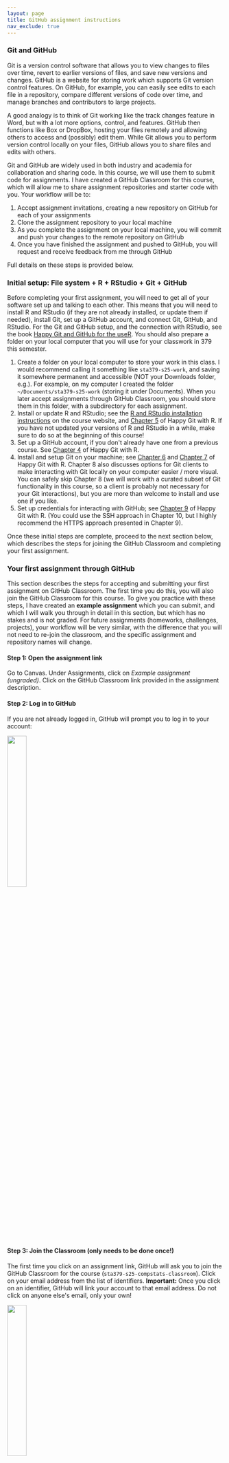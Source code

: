 ```yaml
---
layout: page
title: GitHub assignment instructions
nav_exclude: true
---
```


### Git and GitHub

Git is a version control software that allows you to view changes to files over time, revert to earlier versions of files, and save new versions and changes. GitHub is a website for storing work which supports Git version control features. On GitHub, for example, you can easily see edits to each file in a repository, compare different versions of code over time, and manage branches and contributors to large projects. 

A good analogy is to think of Git working like the track changes feature in Word, but with a lot more options, control, and features. GitHub then functions like Box or DropBox, hosting your files remotely and allowing others to access and (possibly) edit them. While Git allows you to perform version control locally on your files, GitHub allows you to share files and edits with others. 

Git and GitHub are widely used in both industry and academia for collaboration and sharing code. In this course, we will use them to submit code for assignments. I have created a GitHub Classroom for this course, which will allow me to share assignment repositories and starter code with you. Your workflow will be to:

1. Accept assignment invitations, creating a new repository on GitHub for each of your assignments
2. Clone the assignment repository to your local machine
3. As you complete the assignment on your local machine, you will commit and push your changes to the remote repository on GitHub
4. Once you have finished the assignment and pushed to GitHub, you will request and receive feedback from me through GitHub

Full details on these steps is provided below.

### Initial setup: File system + R + RStudio + Git + GitHub

Before completing your first assignment, you will need to get all of your software set up and talking to each other. This means that you will need to install R and RStudio (if they are not already installed, or update them if needed), install Git, set up a GitHub account, and connect Git, GitHub, and RStudio. For the Git and GitHub setup, and the connection with RStudio, see the book [Happy Git and GitHub for the useR](https://happygitwithr.com/). You should also prepare a folder on your local computer that you will use for your classwork in 379 this semester.

1. Create a folder on your local computer to store your work in this class. I would recommend calling it something like `sta379-s25-work`, and saving it somewhere permanent and accessible (NOT your Downloads folder, e.g.). For example, on my computer I created the folder `~/Documents/sta379-s25-work` (storing it under Documents). When you later accept assignments through GitHub Classroom, you should store them in this folder, with a subdirectory for each assignment.
2. Install or update R and RStudio; see the [R and RStudio installation instructions](https://sta379-s25.github.io/resources/software_installation/) on the course website, and [Chapter 5](https://happygitwithr.com/install-r-rstudio) of Happy Git with R. If you have not updated your versions of R and RStudio in a while, make sure to do so at the beginning of this course!
3. Set up a GitHub account, if you don't already have one from a previous course. See [Chapter 4](https://happygitwithr.com/github-acct) of Happy Git with R.
4. Install and setup Git on your machine; see [Chapter 6](https://happygitwithr.com/install-git) and [Chapter 7](https://happygitwithr.com/hello-git) of Happy Git with R. Chapter 8 also discusses options for Git clients to make interacting with Git locally on your computer easier / more visual. You can safely skip Chapter 8 (we will work with a curated subset of Git functionality in this course, so a client is probably not necessary for your Git interactions), but you are more than welcome to install and use one if you like.
5. Set up credentials for interacting with GitHub; see [Chapter 9](https://happygitwithr.com/https-pat) of Happy Git with R. (You could use the SSH approach in Chapter 10, but I highly recommend the HTTPS approach presented in Chapter 9).

Once these initial steps are complete, proceed to the next section below, which describes the steps for joining the GitHub Classroom and completing your first assignment.

### Your first assignment through GitHub

This section describes the steps for accepting and submitting your first assignment on GitHub Classroom. The first time you do this, you will also join the GitHub Classroom for this course. To give you practice with these steps, I have created an **example assignment** which you can submit, and which I will walk you through in detail in this section, but which has no stakes and is not graded. For future assignments (homeworks, challenges, projects), your workflow will be very similar, with the difference that you will not need to re-join the classroom, and the specific assignment and repository names will change.

#### Step 1: Open the assignment link

Go to Canvas. Under Assignments, click on *Example assignment (ungraded)*. Click on the GitHub Classroom link provided in the assignment description.

#### Step 2: Log in to GitHub

If you are not already logged in, GitHub will prompt you to log in to your account:

<img src="https://sta379-s25.github.io/resources/github_instruction_pictures/assignment_link_login.png" width="30%"/>

#### Step 3: Join the Classroom (only needs to be done once!)

The first time you click on an assignment link, GitHub will ask you to join the GitHub Classroom for the course (`sta379-s25-compstats-classroom`). Click on your email address from the list of identifiers. **Important:** Once you click on an identifier, GitHub will link your account to that email address. Do not click on anyone else's email, only your own!

<img src="https://sta379-s25.github.io/resources/github_instruction_pictures/github_classroom_join_classroom.png" width="30%"/>

#### Step 4: Accept the assignment

You will now be prompted to accept the assignment (in this case, `example-assignment`). This will give you access to a new repository on GitHub called `example-assignment-USERNAME` (e.g., `example-assignment-ciaran-evans`). Click the green "Accept this assignment" button.

<img src="https://sta379-s25.github.io/resources/github_instruction_pictures/assignment_accept_assignment.png" width="30%"/>

Once you have accepted the assignment, you will be taken to the assignment repository on GitHub (e.g., `example-assignment-ciaran-evans`). In the example assignment, there are two files already in the repository: `README.md` provides some information about the assignment (short because full assignment instructions are on the course website), and `example_template.R` provides an R script with starter code.

<img src="https://sta379-s25.github.io/resources/github_instruction_pictures/assignment_landing_page.png" width="60%"/>

If you click on the `example_template.R` file, for example, you will see an incomplete R function for calculating the mean, called `my_mean`. In most assignments, you will have one or more .R files, containing starter code and unit tests. Assignments involving C++ will also have one or more `.cpp` starter files.

#### Step 5: Clone the repository to your local computer

Click the green "Code" button, and select HTTPS. You will see a web URL that you can copy to the clipboard:

<img src="https://sta379-s25.github.io/resources/github_instruction_pictures/assignment_get_https.png" width="30%"/>

Click the icon next to this URL to copy it to the clipboard

<img src="https://sta379-s25.github.io/resources/github_instruction_pictures/assignment_copy_url_clipboard.png" width="30%"/>


Now open RStudio, and click *File* -> *New Project*. This will open the new project wizard. Select *Version Control*

<img src="https://sta379-s25.github.io/resources/github_instruction_pictures/new_project_wizard_vc.png" width="30%"/>

Then select *Git*

<img src="https://sta379-s25.github.io/resources/github_instruction_pictures/new_project_wizard_git.png" width="30%"/>

The project wizard will then ask for Git repository info. 

* Paste the URL you copied from GitHub into the "Repository URL" field. 
* Under "Project directory name:", enter the assignment name (e.g., `example-assignment`). 
* Under "Create project as subdirectory of:", browse and select the folder on your local computer that you created for your work in this class (e.g., `Documents/sta379-s25-work`). 
* Select "Open in new session"
* Then click "Create Project".

<img src="https://sta379-s25.github.io/resources/github_instruction_pictures/new_project_wizard_directory_info.png" width="30%"/>

This will clone the repository from GitHub to your local computer, and will create a new R project in that repository. This project will then be opened as a new RStudio session on your computer. In the new RStudio session, click the Files viewer (next to Plots, in one of the four panes). You should see the files for the example assignment repository:

<img src="https://sta379-s25.github.io/resources/github_instruction_pictures/new_project_file_listing.png" width="30%"/>


#### Step 6: Pull

In one of the panes on RStudio, you should see a *Git* tab, which has the Git tools (pull, staging, commit, and push) that we will use to save work and interact with GitHub:

<img src="https://sta379-s25.github.io/resources/github_instruction_pictures/new_assignment_pull_first.png" width="30%"/>

Before doing work in the repository, pull from the remote GitHub repository (click the "Pull" arrow, pointing down). Try to make this a habit whenever you start work on an assignment, or go back to an assignment you have worked on previously. If you are the only one making changes to a repository, and you are only using one computer, then it won't really matter, but it is still a good habit for the future. However, if you are working on the same code across multiple computers, or collaborating with other people, then pulling first is very important!

Because nothing has changed on the remote repository, you will get a message saying everything is up to date:

<img src="https://sta379-s25.github.io/resources/github_instruction_pictures/new_assignment_pull_uptodate.png" width="30%"/>


